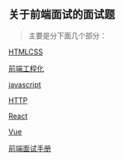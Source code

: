 ## 关于前端面试的面试题

> 主要是分下面几个部分：


[HTMLCSS](./HTMLCSS.md)<br>

[前端工程化](./前端工程化.md)<br>

[javascript](./javascript.md)<br>

[HTTP](./HTTP.md)<br>

[React](./react.md)<br>

[Vue](./vue.md)<bnr>

[前端面试手册](./前端面试手册.md)
